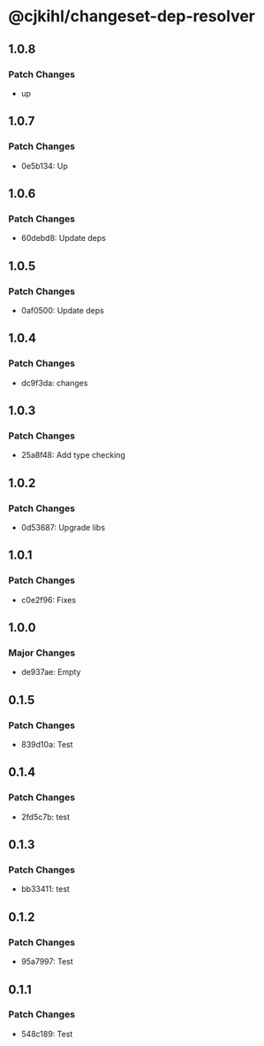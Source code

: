 # @cjkihl/changeset-dep-resolver

## 1.0.8

### Patch Changes

- up

## 1.0.7

### Patch Changes

- 0e5b134: Up

## 1.0.6

### Patch Changes

- 60debd8: Update deps

## 1.0.5

### Patch Changes

- 0af0500: Update deps

## 1.0.4

### Patch Changes

- dc9f3da: changes

## 1.0.3

### Patch Changes

- 25a8f48: Add type checking

## 1.0.2

### Patch Changes

- 0d53687: Upgrade libs

## 1.0.1

### Patch Changes

- c0e2f96: Fixes

## 1.0.0

### Major Changes

- de937ae: Empty

## 0.1.5

### Patch Changes

- 839d10a: Test

## 0.1.4

### Patch Changes

- 2fd5c7b: test

## 0.1.3

### Patch Changes

- bb33411: test

## 0.1.2

### Patch Changes

- 95a7997: Test

## 0.1.1

### Patch Changes

- 548c189: Test
